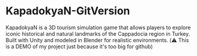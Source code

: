 # KapadokyaN-GitVersion
 KapadokyaN is a 3D tourism simulation game that allows players to explore iconic historical and natural landmarks of the Cappadocia region in Turkey. Built with Unity and modeled in Blender for realistic environments. (⚠️ This is a DEMO of my project  just because it's too big for github)
